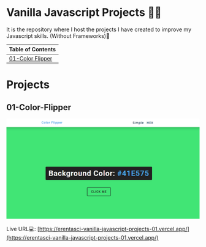# Vanilla Javascript Projects 🤩🥳 

It is the repository where I host the projects I have created to improve my Javascript skills. (Without Frameworks)👾


| Table of Contents                          |
| ------------------------------------------ |
| [01-Color Flipper](#01-color-flipper)      |


# Projects 

## 01-Color-Flipper
![screenshot](./01-color-flipper/screenshot.png)

Live URL💻: [https://erentasci-vanilla-javascript-projects-01.vercel.app/](https://erentasci-vanilla-javascript-projects-01.vercel.app/)

